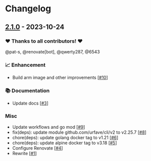 # Changelog

## [2.1.0](https://github.com/woodpecker-ci/plugin-codecov/releases/tag/2.1.0) - 2023-10-24

### ❤️ Thanks to all contributors! ❤️

@pat-s, @renovate[bot], @qwerty287, @6543

### 📈 Enhancement

- Build arm image and other improvements [[#10](https://github.com/woodpecker-ci/plugin-codecov/pull/10)]

### 📚 Documentation

- Update docs [[#3](https://github.com/woodpecker-ci/plugin-codecov/pull/3)]

### Misc

- Update workflows and go mod [[#9](https://github.com/woodpecker-ci/plugin-codecov/pull/9)]
- fix(deps): update module github.com/urfave/cli/v2 to v2.25.7 [[#8](https://github.com/woodpecker-ci/plugin-codecov/pull/8)]
- chore(deps): update golang docker tag to v1.21 [[#6](https://github.com/woodpecker-ci/plugin-codecov/pull/6)]
- chore(deps): update alpine docker tag to v3.18 [[#5](https://github.com/woodpecker-ci/plugin-codecov/pull/5)]
- Configure Renovate [[#4](https://github.com/woodpecker-ci/plugin-codecov/pull/4)]
- Rewrite [[#1](https://github.com/woodpecker-ci/plugin-codecov/pull/1)]
